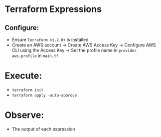 # Terraform Expressions
## Configure:
- Ensure `Terraform v1.2.0+` is installed  
- Create an AWS account -> Create AWS Access Key -> Configure AWS CLI using the Access Key -> Set the profile name in `provider aws.profile` in `main.tf`
# Execute:
- `terraform init`  
- `terraform apply -auto-approve`  
# Observe:
- The output of each expression
